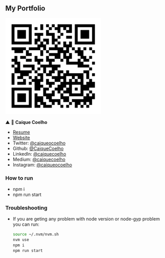 ## My Portfolio

<img src="https://github.com/CaiqueCoelho/my-portfolio/blob/main/my-portfolio-qr-code.png" width="300px">

▲
👤 **Caíque Coelho**

* [Resume](https://drive.google.com/file/d/1IBRSOQzzDqXBAYCDNPf2lDpwcuRaYlOp/view?usp=sharing)
* [Website](https://caiquecoelho.github.io/my-portfolio/)
* Twitter: [@caiqueocoelho](https://twitter.com/caiqueocoelho)
* Github: [@CaiqueCoelho](https://github.com/CaiqueCoelho)
* LinkedIn: [@caiquecoelho](https://linkedin.com/in/caiquecoelho)
* Medium: [@caiquecoelho](https://caiquecoelho.medium.com/)
* Instagram: [@caiqueocoelho](https://www.instagram.com/caiqueocoelho/)

### How to run

- npm i
- npm run start

### Troubleshooting

- If you are geting any problem with node version or node-gyp problem you can run:
    ```sh
    source ~/.nvm/nvm.sh
    nvm use
    npm i
    npm run start
    ```